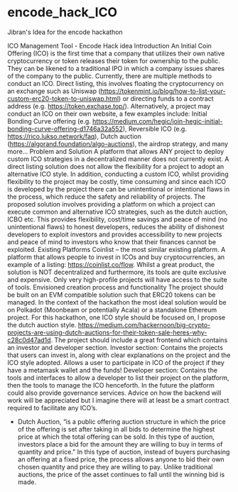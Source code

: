 # encode_hack_ICO
Jibran's Idea for the encode hackathon

ICO Management Tool - Encode Hack idea
Introduction
An Initial Coin Offering (ICO) is the first time that a company that utilizes their own native cryptocurrency or token releases their token for ownership to the public. They can be likened to a traditional IPO in which a company issues shares of the company to the public. 
Currently, there are multiple methods to conduct an ICO. Direct listing, this involves floating the cryptocurrency on an exchange such as Uniswap (https://tokenmint.io/blog/how-to-list-your-custom-erc20-token-to-uniswap.html) or directing funds to a contract address (e.g. https://token.exchase.top/). Alternatively, a project may conduct an ICO on their own website, a few examples include: Initial Bonding Curve offering (e.g. https://medium.com/hegic/join-hegic-initial-bonding-curve-offering-d1746a32a552), Reversible ICO (e.g. https://rico.lukso.network/faq), Dutch auction (https://algorand.foundation/algo-auctions), the airdrop strategy, and many more…
Problem and Solution
A platform that allows ANY project to deploy custom ICO strategies in a decentralized manner does not currently exist. A direct listing solution does not allow the flexibility for a project to adopt an alternative ICO style. In addition, conducting a custom ICO, whilst providing flexibility to the project may be costly, time consuming and since each ICO is developed by the project there can be unintentional or intentional flaws in the process, which reduce the safety and reliability of projects. 
The proposed solution involves providing a platform on which a project can execute common and alternative ICO strategies, such as the dutch auction, ICBO etc. This provides flexibility, cost/time savings and peace of mind (no unintentional flaws) to honest developers, reduces the ability of dishonest developers to exploit investors and provides accessibility to new projects and peace of mind to investors who know that their finances cannot be exploited.
Existing Platforms
Coinlist – the most similar existing platform. A platform that allows people to invest in ICOs and buy cryptocurrencies, an example of a listing: https://coinlist.co/flow. Whilst a great product, the solution is NOT decentralized and furthermore, its tools are quite exclusive and expensive. Only very high-profile projects will have access to the suite of tools. 
Envisioned creation process and functionality
The project should be built on an EVM compatible solution such that ERC20 tokens can be managed. In the context of the hackathon the most ideal solution would be on Polkadot (Moonbeam or potentially Acala) or a standalone Ethereum project. For this hackathon, one ICO style should be focused on, I propose the dutch auction style. https://medium.com/hackernoon/big-crypto-projects-are-using-dutch-auctions-for-their-token-sale-heres-why-c28c0d47ad1d. The project should include a great frontend which contains an investor and developer section.
Investor section: Contains the projects that users can invest in, along with clear explanations on the project and the ICO style adopted. Allows a user to participate in ICO of the project if they have a metamask wallet and the funds!
Developer section: Contains the tools and interfaces to allow a developer to list their project on the platform, then the tools to manage the ICO henceforth. In the future the platform could also provide governance services.
Advice on how the backend will work will be appreciated but I imagine there will at least be a smart contract required to facilitate any ICO’s.
 
* Dutch Auction, “is a public offering auction structure in which the price of the offering is set after taking in all bids to determine the highest price at which the total offering can be sold. In this type of auction, investors place a bid for the amount they are willing to buy in terms of quantity and price.”
In this type of auction, instead of buyers purchasing an offering at a fixed price, the process allows anyone to bid their own chosen quantity and price they are willing to pay. Unlike traditional auctions, the price of the asset continues to fall until the winning bid is made.
